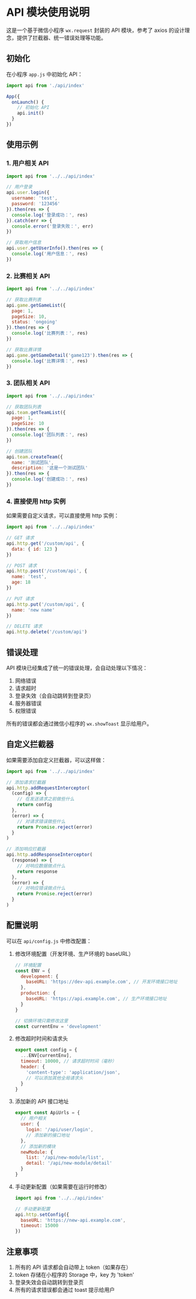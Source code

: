 # API 模块使用说明

这是一个基于微信小程序 `wx.request` 封装的 API 模块，参考了 axios 的设计理念，提供了拦截器、统一错误处理等功能。

## 初始化

在小程序 `app.js` 中初始化 API：

```javascript
import api from './api/index'

App({
  onLaunch() {
    // 初始化 API
    api.init()
  }
})
```

## 使用示例

### 1. 用户相关 API

```javascript
import api from '../../api/index'

// 用户登录
api.user.login({
  username: 'test',
  password: '123456'
}).then(res => {
  console.log('登录成功：', res)
}).catch(err => {
  console.error('登录失败：', err)
})

// 获取用户信息
api.user.getUserInfo().then(res => {
  console.log('用户信息：', res)
})
```

### 2. 比赛相关 API

```javascript
import api from '../../api/index'

// 获取比赛列表
api.game.getGameList({
  page: 1,
  pageSize: 10,
  status: 'ongoing'
}).then(res => {
  console.log('比赛列表：', res)
})

// 获取比赛详情
api.game.getGameDetail('game123').then(res => {
  console.log('比赛详情：', res)
})
```

### 3. 团队相关 API

```javascript
import api from '../../api/index'

// 获取团队列表
api.team.getTeamList({
  page: 1,
  pageSize: 10
}).then(res => {
  console.log('团队列表：', res)
})

// 创建团队
api.team.createTeam({
  name: '测试团队',
  description: '这是一个测试团队'
}).then(res => {
  console.log('创建成功：', res)
})
```

### 4. 直接使用 http 实例

如果需要自定义请求，可以直接使用 http 实例：

```javascript
import api from '../../api/index'

// GET 请求
api.http.get('/custom/api', {
  data: { id: 123 }
})

// POST 请求
api.http.post('/custom/api', {
  name: 'test',
  age: 18
})

// PUT 请求
api.http.put('/custom/api', {
  name: 'new name'
})

// DELETE 请求
api.http.delete('/custom/api')
```

## 错误处理

API 模块已经集成了统一的错误处理，会自动处理以下情况：

1. 网络错误
2. 请求超时
3. 登录失效（会自动跳转到登录页）
4. 服务器错误
5. 权限错误

所有的错误都会通过微信小程序的 `wx.showToast` 显示给用户。

## 自定义拦截器

如果需要添加自定义拦截器，可以这样做：

```javascript
import api from '../../api/index'

// 添加请求拦截器
api.http.addRequestInterceptor(
  (config) => {
    // 在发送请求之前做些什么
    return config
  },
  (error) => {
    // 对请求错误做些什么
    return Promise.reject(error)
  }
)

// 添加响应拦截器
api.http.addResponseInterceptor(
  (response) => {
    // 对响应数据做点什么
    return response
  },
  (error) => {
    // 对响应错误做点什么
    return Promise.reject(error)
  }
)
```

## 配置说明

可以在 `api/config.js` 中修改配置：

1. 修改环境配置（开发环境、生产环境的 baseURL）
   ```javascript
   // 环境配置
   const ENV = {
     development: {
       baseURL: 'https://dev-api.example.com', // 开发环境接口地址
     },
     production: {
       baseURL: 'https://api.example.com', // 生产环境接口地址
     }
   }
   
   // 切换环境只需修改这里
   const currentEnv = 'development'
   ```

2. 修改超时时间和请求头
   ```javascript
   export const config = {
     ...ENV[currentEnv],
     timeout: 10000, // 请求超时时间（毫秒）
     header: {
       'content-type': 'application/json',
       // 可以添加其他全局请求头
     }
   }
   ```

3. 添加新的 API 接口地址
   ```javascript
   export const ApiUrls = {
     // 用户相关
     user: {
       login: '/api/user/login',
       // 添加新的接口地址
     },
     // 添加新的模块
     newModule: {
       list: '/api/new-module/list',
       detail: '/api/new-module/detail'
     }
   }
   ```

4. 手动更新配置（如果需要在运行时修改）
   ```javascript
   import api from '../../api/index'
   
   // 手动更新配置
   api.http.setConfig({
     baseURL: 'https://new-api.example.com',
     timeout: 15000
   })
   ```

## 注意事项

1. 所有的 API 请求都会自动带上 token（如果存在）
2. token 存储在小程序的 Storage 中，key 为 'token'
3. 登录失效会自动跳转到登录页
4. 所有的请求错误都会通过 toast 提示给用户